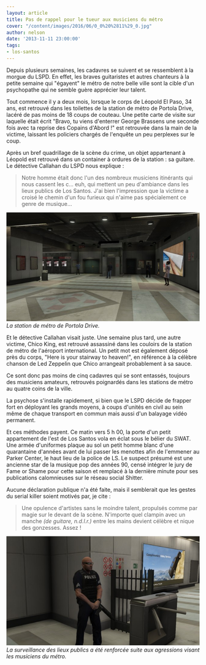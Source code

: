 ```yaml
---
layout: article
title: Pas de rappel pour le tueur aux musiciens du métro
cover: "/content/images/2016/06/0_0%20%2811%29_0.jpg"
author: nelson
date: '2013-11-11 23:00:00'
tags:
- los-santos
---
```


Depuis plusieurs semaines, les cadavres se suivent et se ressemblent à la morgue du LSPD. En effet, les braves guitaristes et autres chanteurs à la petite semaine qui "égayent" le métro de notre belle ville sont la cible d'un psychopathe qui ne semble guère apprécier leur talent.

Tout commence il y a deux mois, lorsque le corps de Léopold El Paso, 34 ans, est retrouvé dans les toilettes de la station de métro de Portola Drive, lacéré de pas moins de 18 coups de couteau. Une petite carte de visite sur laquelle était écrit "Bravo, tu viens d'enterrer George Brassens une seconde fois avec ta reprise des Copains d'Abord !" est retrouvée dans la main de la victime, laissant les policiers chargés de l'enquête un peu perplexes sur le coup.

Après un bref quadrillage de la scène du crime, un objet appartenant à Léopold est retrouvé dans un container à ordures de la station : sa guitare. Le détective Callahan du LSPD nous explique :

> Notre homme était donc l'un des nombreux musiciens itinérants qui nous cassent les c... euh, qui mettent un peu d'ambiance dans les lieux publics de Los Santos. J'ai bien l'impression que la victime a croisé le chemin d'un fou furieux qui n'aime pas spécialement ce genre de musique...

![La station de métro de Portola Drive.](/content/images/2016/06/0_0_2.jpg)
_La station de métro de Portola Drive._

Et le détective Callahan visait juste. Une semaine plus tard, une autre victime, Chico King, est retrouvé assassiné dans les couloirs de la station de métro de l'aéroport international. Un petit mot est également déposé près du corps, "Here is your stairway to heaven!", en référence à la célèbre chanson de Led Zeppelin que Chico arrangeait probablement à sa sauce.

Ce sont donc pas moins de cinq cadavres qui se sont entassés, toujours des musiciens amateurs, retrouvés poignardés dans les stations de métro au quatre coins de la ville.

La psychose s'installe rapidement, si bien que le LSPD décide de frapper fort en déployant les grands moyens, à coups d'unités en civil au sein même de chaque transport en commun mais aussi d'un balayage vidéo permanent.

Et ces méthodes payent. Ce matin vers 5 h 00, la porte d'un petit appartement de l'est de Los Santos vola en éclat sous le bélier du SWAT. Une armée d'uniformes plaque au sol un petit homme blanc d'une quarantaine d'années avant de lui passer les menottes afin de l'emmener au Parker Center, le haut lieu de la police de LS. Le suspect présumé est une ancienne star de la musique pop des années 90, censé intégrer le jury de Fame or Shame pour cette saison et remplacé à la dernière minute pour ses publications calomnieuses sur le réseau social Shitter.

Aucune déclaration publique n'a été faite, mais il semblerait que les gestes du serial killer soient motivés par, je cite :

> Une opulence d'artistes sans le moindre talent, propulsés comme par magie sur le devant de la scène. N'importe quel clampin avec un manche _(de guitare, n.d.l.r.)_ entre les mains devient célèbre et nique des gonzesses. Assez !

![La surveillance des lieux publics a été renforcée suite aux agressions visant les musiciens du métro.](/content/images/2016/06/0_0%20%2811%29.jpg)
_La surveillance des lieux publics a été renforcée suite aux agressions visant les musiciens du métro._

<!--kg-card-end: markdown-->
